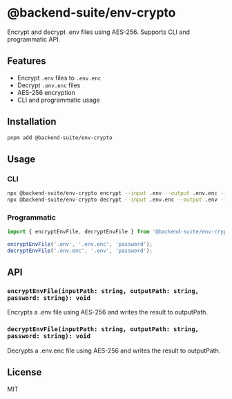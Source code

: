 # @backend-suite/env-crypto

Encrypt and decrypt .env files using AES-256. Supports CLI and programmatic API.

## Features
- Encrypt `.env` files to `.env.enc`
- Decrypt `.env.enc` files
- AES-256 encryption
- CLI and programmatic usage

## Installation
```sh
pnpm add @backend-suite/env-crypto
```

## Usage

### CLI
```sh
npx @backend-suite/env-crypto encrypt --input .env --output .env.enc --password <password>
npx @backend-suite/env-crypto decrypt --input .env.enc --output .env --password <password>
```

### Programmatic
```ts
import { encryptEnvFile, decryptEnvFile } from '@backend-suite/env-crypto';

encryptEnvFile('.env', '.env.enc', 'password');
decryptEnvFile('.env.enc', '.env', 'password');
```

## API

### `encryptEnvFile(inputPath: string, outputPath: string, password: string): void`
Encrypts a .env file using AES-256 and writes the result to outputPath.

### `decryptEnvFile(inputPath: string, outputPath: string, password: string): void`
Decrypts a .env.enc file using AES-256 and writes the result to outputPath.

## License
MIT 